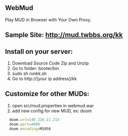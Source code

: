 WebMud
----------------------
Play MUD in Browser with Your Own Proxy.

## Sample Site: http://mud.twbbs.org/kk

## Install on your server:
  1. Download Source Code Zip and Unzip
  2. Go to folder: booter/bin
  3. sudo sh runkk.sh
  4. Go to http://[your ip address]/kk

## Customize for other MUDs:
  1. open src/mud.properties in webmud.war
  2. add new config for new MUD, ex: doom
```js
  doom.url=140.126.11.213
  doom.port=4000
  doom.encoding=MS950
```
